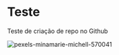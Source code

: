 # Teste
Teste de criação de repo no Github

![pexels-minamarie-michell-570041](https://user-images.githubusercontent.com/78593956/114454991-9a967380-9bb1-11eb-9894-4736983fc252.jpg)
